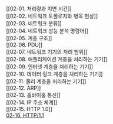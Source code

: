 [[02-01. 처리량과 지연 시간]]  
[[02-02. 네트워크 토폴로지와 병목 현상]]  
[[02-03. 네트워크 분류]]  
[[02-04. 네트워크 성능 분석 명령어]]  
[[02-05. 계층 구조]]  
[[02-06. PDU]]  
[[02-07. 네트워크 기기의 처리 범위]]  
[[02-08. 애플리케이션 계층을 처리하는 기기]]  
[[02-09. 인터넷 계층을 처리하는 기기]]  
[[02-10. 데이터 링크 계층을 처리하는 기기]]  
[[02-11. 물리 계층을 처리하는 기기]]  
[[02-12. ARP]]  
[[02-13. 홉바이홉 통신]]  
[[02-14. IP 주소 체계]]   
[[02-15. HTTP 1.0]]  
[02-16. HTTP/1.1](02-16%20HTTP%201.1.md)
